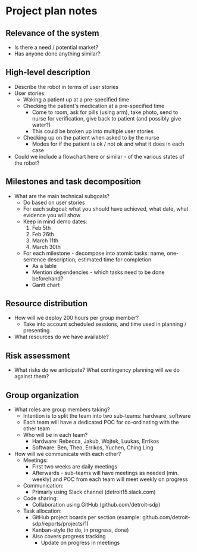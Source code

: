 # Project plan notes
## Relevance of the system
- Is there a need / potential market?
- Has anyone done anything similar?

## High-level description
- Describe the robot in terms of user stories
- User stories:
  - Waking a patient up at a pre-specified time
  - Checking the patient's medication at a pre-specified time
	- Come to room, ask for pills (using arm), take photo, send to nurse for verification, give back to patient (and possibly give water?)
    - This could be broken up into multiple user stories
  - Checking up on the patient when asked to by the nurse
	- Modes for if the patient is ok / not ok and what it does in each case
- Could we include a flowchart here or similar - of the various states of the robot?

## Milestones and task decomposition
- What are the main technical subgoals?
  - Do based on user stories
  - For each subgoal: what you should have achieved, what date, what evidence you will show
  - Keep in mind demo dates:
	1. Feb 5th
	2. Feb 26th
	3. March 11th 
	4. March 30th
  - For each milestone - decompose into atomic tasks: name, one-sentence description, estimated time for completion 
	- As a table
    - Mention dependencies - which tasks need to be done beforehand?
    - Gantt chart

## Resource distribution
- How will we deploy 200 hours per group member?
  - Take into account scheduled sessions, and time used in planning / presenting
- What resources do we have available?

## Risk assessment
- What risks do we anticipate? What contingency planning will we do against them?

## Group organization
- What roles are group members taking?
  - Intention is to split the team into two sub-teams: hardware, software
  - Each team will have a dedicated POC for co-ordinating with the other team
  - Who will be in each team?
	- Hardware: Rebecca, Jakub, Wojtek, Luukas, Errikos 
    - Software: Ben, Theo, Errikos, Yuchen, Ching Ling
- How will we communicate with each other?
  - Meetings:
	- First two weeks are daily meetings
    - Afterwards - sub-teams will have meetings as needed (min. weekly) and POC from each team will meet weekly on progress
  - Communication:
	- Primarly using Slack channel (detroit15.slack.com)
  - Code sharing:
	- Collaboration using GitHub (github.com/detroit-sdp)
  - Task allocation:
	- GitHub project boards per section (example: github.com/detroit-sdp/reports/projects/1)
    - Kanban-style (to do, in progress, done)
    - Also covers progress tracking
      - Update on progress in meetings
